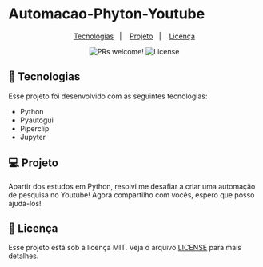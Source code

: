 # Automacao-Phyton-Youtube

 <p align="center">
  <a href="#-tecnologias">Tecnologias</a>&nbsp;&nbsp;&nbsp;|&nbsp;&nbsp;&nbsp;
  <a href="#-projeto">Projeto</a>&nbsp;&nbsp;&nbsp;|&nbsp;&nbsp;&nbsp;
  <a href="#memo-licença">Licença</a>
</p>

<p align="center">
 <img src="https://img.shields.io/static/v1?label=PRs&message=welcome&color=49AA26&labelColor=000000" alt="PRs welcome!" />

  <img alt="License" src="https://img.shields.io/static/v1?label=license&message=MIT&color=49AA26&labelColor=000000">
</p>


## 🚀 Tecnologias

Esse projeto foi desenvolvido com as seguintes tecnologias:

- Python
- Pyautogui
- Piperclip
- Jupyter


## 💻 Projeto

Apartir dos estudos em Python, resolvi me desafiar a criar uma automação de pesquisa no Youtube!
Agora compartilho com vocês, espero que posso ajudá-los!


## 📝 Licença

Esse projeto está sob a licença MIT. Veja o arquivo [LICENSE](.github/LICENSE.md) para mais detalhes.